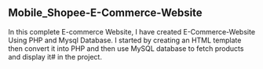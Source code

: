 ## Mobile_Shopee-E-Commerce-Website
In this complete E-commerce Website, I have created E-Commerce-Website Using PHP and Mysql Database. I started by creating an HTML template then convert it into PHP and then use MySQL database to fetch products and display it# in the project.
